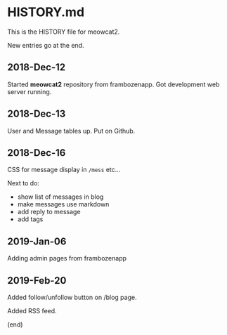 # HISTORY.md

This is the HISTORY file for meowcat2.

New entries go at the end.

## 2018-Dec-12

Started **meowcat2** repository from frambozenapp.
Got development web server running.

## 2018-Dec-13

User and Message tables up. Put on Github.

## 2018-Dec-16

CSS for message display in `/mess` etc...

Next to do:

- show list of messages in blog
- make messages use markdown
- add reply to message
- add tags

## 2019-Jan-06

Adding admin pages from frambozenapp

## 2019-Feb-20

Added follow/unfollow button on /blog page.

Added RSS feed.








(end)

